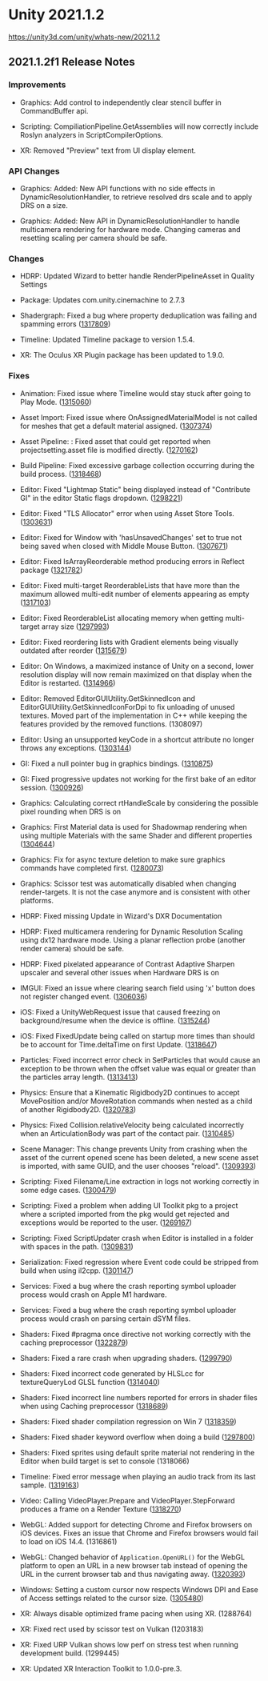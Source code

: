 # Unity 2021.1.2
https://unity3d.com/unity/whats-new/2021.1.2

## 2021.1.2f1 Release Notes


### Improvements
<ul>
<li><p>Graphics: Add control to independently clear stencil buffer in CommandBuffer api.</p></li>
<li><p>Scripting: CompiliationPipeline.GetAssemblies will now correctly include Roslyn analyzers in ScriptCompilerOptions.</p></li>
<li><p>XR: Removed "Preview" text from UI display element.</p></li>
</ul>

### API Changes
<ul>
<li><p>Graphics: Added: New API functions with no side effects in DynamicResolutionHandler, to retrieve resolved drs scale and to apply DRS on a size.</p></li>
<li><p>Graphics: Added: New API in DynamicResolutionHandler to handle multicamera rendering for hardware mode. Changing cameras and resetting scaling per camera should be safe.</p></li>
</ul>

### Changes
<ul>
<li><p>HDRP: Updated Wizard to better handle RenderPipelineAsset in Quality Settings</p></li>
<li><p>Package: Updates com.unity.cinemachine to 2.7.3</p></li>
<li><p>Shadergraph: Fixed a bug where property deduplication was failing and spamming errors (<a href="https://issuetracker.unity3d.com/issues/console-error-when-adding-a-sample-texture-operator-when-a-sampler-state-property-is-present-in-blackboard">1317809</a>)</p></li>
<li><p>Timeline: Updated Timeline package to version 1.5.4.</p></li>
<li><p>XR: The Oculus XR Plugin package has been updated to 1.9.0.</p></li>
</ul>

### Fixes
<ul>
<li><p>Animation: Fixed issue where Timeline would stay stuck after going to Play Mode. (<a href="https://issuetracker.unity3d.com/issues/timeline-stays-stuck-after-going-to-play-mode">1315060</a>)</p></li>
<li><p>Asset Import: Fixed issue where OnAssignedMaterialModel is not called for meshes that get a default material assigned. (<a href="https://issuetracker.unity3d.com/issues/onassignmaterialmodel-callback-not-called-for-meshes-without-material-defined-in-imported-file">1307374</a>)</p></li>
<li><p>Asset Pipeline: : Fixed asset that could get reported when projectsetting.asset file is modified directly. (<a href="https://issuetracker.unity3d.com/issues/2d-game-kit-import-parameters-got-modified-during-import-error-is-thrown-when-opening-up-the-project-for-the-first-time">1270162</a>)</p></li>
<li><p>Build Pipeline: Fixed excessive garbage collection occurring during the build process. (<a href="https://issuetracker.unity3d.com/issues/editorassetgarbagecollectmanager-memory-threshold-overflows-due-to-int-wrapping-when-threshold-is-set-to-more-than-2gb">1318468</a>)</p></li>
<li><p>Editor: Fixed "Lightmap Static" being displayed instead of "Contribute GI" in the editor Static flags dropdown. (<a href="https://issuetracker.unity3d.com/issues/lightmap-static-flag-instead-of-contribute-gi-in-editor-static-flags">1298221</a>)</p></li>
<li><p>Editor: Fixed "TLS Allocator" error when using Asset Store Tools. (<a href="https://issuetracker.unity3d.com/issues/tls-allocator-error-when-using-asset-store-tools">1303631</a>)</p></li>
<li><p>Editor: Fixed for Window with 'hasUnsavedChanges' set to true not being saved when closed with Middle Mouse Button. (<a href="https://issuetracker.unity3d.com/issues/unsaved-changes-detected-popup-is-not-being-shown-when-tab-with-changes-is-closed-with-middle-mouse-button">1307671</a>)</p></li>
<li><p>Editor: Fixed IsArrayReorderable method producing errors in Reflect package (<a href="https://issuetracker.unity3d.com/issues/invalidoperationexception-queue-empty-error-is-thrown-when-selecting-an-asset-and-viewing-it-in-the-inspector">1321782</a>)</p></li>
<li><p>Editor: Fixed multi-target ReorderableLists that have more than the maximum allowed multi-edit number of elements appearing as empty (<a href="https://issuetracker.unity3d.com/issues/reorderable-arrays-with-high-element-counts-show-up-as-empty-when-multi-selecting">1317103</a>)</p></li>
<li><p>Editor: Fixed ReorderableList allocating memory when getting multi-target array size (<a href="https://issuetracker.unity3d.com/issues/reorderablelist-allocates-a-lot-of-memory-when-inspecting-multiple-targets">1297993</a>)</p></li>
<li><p>Editor: Fixed reordering lists with Gradient elements being visually outdated after reorder (<a href="https://issuetracker.unity3d.com/issues/the-preview-of-the-gradient-is-not-changed-when-reordering-gradient-list-or-array-in-the-inspector">1315679</a>)</p></li>
<li><p>Editor: On Windows, a maximized instance of Unity on a second, lower resolution display will now remain maximized on that display when the Editor is restarted. (<a href="https://issuetracker.unity3d.com/issues/windows-editor-main-window-doesnt-re-open-on-the-secondary-monitor-it-was-on-when-it-was-closed">1314966</a>)</p></li>
<li><p>Editor: Removed EditorGUIUtility.GetSkinnedIcon and EditorGUIUtility.GetSkinnedIconForDpi to fix unloading of unused textures. Moved part of the implementation in C++ while keeping the features provided by the removed functions. (1308097)</p></li>
<li><p>Editor: Using an unsupported keyCode in a shortcut attribute no longer throws any exceptions. (<a href="https://issuetracker.unity3d.com/issues/shortcut-window-is-blank-and-errors-are-thrown-when-unsupported-button-is-used-in-shortcut-attribute">1303144</a>)</p></li>
<li><p>GI: Fixed a null pointer bug in graphics bindings. (<a href="https://issuetracker.unity3d.com/issues/crash-on-rendererscripting-updategimaterialsforrenderer-when-calling-updategimaterials-on-a-null-renderer">1310875</a>)</p></li>
<li><p>GI: Fixed progressive updates not working for the first bake of an editor session. (<a href="https://issuetracker.unity3d.com/issues/gpu-plm-progressive-updates-doesnt-work-on-first-bake-after-opening-the-editor">1300926</a>)</p></li>
<li><p>Graphics: Calculating correct rtHandleScale by considering the possible pixel rounding when DRS is on</p></li>
<li><p>Graphics: First Material data is used for Shadowmap rendering when using multiple Materials with the same Shader and different properties (<a href="https://issuetracker.unity3d.com/issues/first-material-data-is-used-for-shadowmap-rendering-when-using-multiple-materials-with-the-same-shader-and-different-properties">1304644</a>)</p></li>
<li><p>Graphics: Fix for async texture deletion to make sure graphics commands have completed first. (<a href="https://issuetracker.unity3d.com/issues/unloading-source-asset-immediately-after-blit-source-dest-can-result-in-blank-dest">1280073</a>)</p></li>
<li><p>Graphics: Scissor test was automatically disabled when changing render-targets. It is not the case anymore and is consistent with other platforms.</p></li>
<li><p>HDRP: Fixed missing Update in Wizard's DXR Documentation</p></li>
<li><p>HDRP: Fixed multicamera rendering for Dynamic Resolution Scaling using dx12 hardware mode. Using a planar reflection probe (another render camera) should be safe.</p></li>
<li><p>HDRP: Fixed pixelated appearance of Contrast Adaptive Sharpen upscaler and several other issues when Hardware DRS is on</p></li>
<li><p>IMGUI: Fixed an issue where clearing search field using 'x' button does not register changed event. (<a href="https://issuetracker.unity3d.com/issues/endchangecheck-is-not-triggered-when-clearing-the-imgui-search-field-by-pressing-the-x-button">1306036</a>)</p></li>
<li><p>iOS: Fixed a UnityWebRequest issue that caused freezing on background/resume when the device is offline. (<a href="https://issuetracker.unity3d.com/issues/ios-freeze-when-continually-sending-unitywebrequests-and-internet-connection-is-disabled">1315244</a>)</p></li>
<li><p>iOS: Fixed FixedUpdate being called on startup more times than should be to account for Time.deltaTime on first Update. (<a href="https://issuetracker.unity3d.com/issues/mobile-fixedupdate-gets-called-multiple-times-before-the-first-update-when-build-is-run-on-a-device">1318647</a>)</p></li>
<li><p>Particles: Fixed incorrect error check in SetParticles that would cause an exception to be thrown when the offset value was equal or greater than the particles array length. (<a href="https://issuetracker.unity3d.com/issues/offset-is-outside-the-valid-range-error-is-thrown-when-setting-the-particles-with-the-same-variables-as-getting-them">1313413</a>)</p></li>
<li><p>Physics: Ensure that a Kinematic Rigidbody2D continues to accept MovePosition and/or MoveRotation commands when nested as a child of another Rigidbody2D. (<a href="https://issuetracker.unity3d.com/issues/physics-inconsitency-with-nested-rigidbody-and-rigidbody2d">1320783</a>)</p></li>
<li><p>Physics: Fixed Collision.relativeVelocity being calculated incorrectly when an ArticulationBody was part of the contact pair. (<a href="https://issuetracker.unity3d.com/issues/collision-dot-relativevelocity-always-return-zero-when-using-articulationbody-on-collision">1310485</a>)</p></li>
<li><p>Scene Manager: This change prevents Unity from crashing when the asset of the current opened scene has been deleted, a new scene asset is imported, with same GUID, and the user chooses "reload". (<a href="https://issuetracker.unity3d.com/issues/freeze-or-crash-on-editorscenemanager-reloadscene-when-importing-an-asset-and-reloading-the-opened-scene">1309393</a>)</p></li>
<li><p>Scripting: Fixed Filename/Line extraction in logs not working correctly in some edge cases. (<a href="https://issuetracker.unity3d.com/issues/certain-errors-do-not-open-in-code-editors-when-double-clicking-error">1300479</a>)</p></li>
<li><p>Scripting: Fixed a problem when adding UI Toolkit pkg to a project where a scripted imported from the pkg would get rejected and exceptions would be reported to the user. (<a href="https://issuetracker.unity3d.com/issues/unityexception-and-argumentexception-errors-are-thrown-when-ui-toolkit-is-added-to-a-new-project">1269167</a>)</p></li>
<li><p>Scripting: Fixed ScriptUpdater crash when Editor is installed in a folder with spaces in the path. (<a href="https://issuetracker.unity3d.com/issues/api-updater-fails-with-system-dot-io-dot-directorynotfoundexception-could-not-find-a-part-of-the-path-exception">1309831</a>)</p></li>
<li><p>Serialization: Fixed regression where Event code could be stripped from build when using il2cpp. (<a href="https://issuetracker.unity3d.com/issues/enabling-a-meshrenderer-from-a-unityevent-is-not-possible-in-a-il2cpp-build">1301147</a>)</p></li>
<li><p>Services: Fixed a bug where the crash reporting symbol uploader process would crash on Apple M1 hardware.</p></li>
<li><p>Services: Fixed a bug where the crash reporting symbol uploader process would crash on parsing certain dSYM files.</p></li>
<li><p>Shaders: Fixed #pragma once directive not working correctly with the caching preprocessor (<a href="https://issuetracker.unity3d.com/issues/dot-hlsl-file-doesnt-get-included-when-using-number-pragma-once">1322879</a>)</p></li>
<li><p>Shaders: Fixed a rare crash when upgrading shaders. (<a href="https://issuetracker.unity3d.com/issues/editor-crashes-on-upgradeoldshadersyntax-when-shaders-are-being-upgraded-during-importing-process">1299790</a>)</p></li>
<li><p>Shaders: Fixed incorrect code generated by HLSLcc for textureQueryLod GLSL function (<a href="https://issuetracker.unity3d.com/issues/shader-compiler-fails-to-generate-vulkan-output-when-hlsl-texture-method-calculatelevelofdetail-is-used">1314040</a>)</p></li>
<li><p>Shaders: Fixed incorrect line numbers reported for errors in shader files when using Caching preprocessor (<a href="https://issuetracker.unity3d.com/issues/errors-shown-in-the-console-window-point-to-the-incorrect-line-number-in-shader-code">1318689</a>)</p></li>
<li><p>Shaders: Fixed shader compilation regression on Win 7 (<a href="https://issuetracker.unity3d.com/issues/shader-fails-to-compile-when-using-windows-7">1318359</a>)</p></li>
<li><p>Shaders: Fixed shader keyword overflow when doing a build (<a href="https://issuetracker.unity3d.com/issues/global-shader-keyword-limit-is-reached-when-fallback-shader-adds-local-keywords-to-the-list-on-build">1297800</a>)</p></li>
<li><p>Shaders: Fixed sprites using default sprite material not rendering in the Editor when build target is set to console (1318066)</p></li>
<li><p>Timeline: Fixed error message when playing an audio track from its last sample. (<a href="https://issuetracker.unity3d.com/issues/playing-from-last-frame-of-an-audioclip-in-timeline-throws-an-invalid-seek-position-was-passed-to-this-function-error">1319163</a>)</p></li>
<li><p>Video: Calling VideoPlayer.Prepare and VideoPlayer.StepForward produces a frame on a Render Texture (<a href="https://issuetracker.unity3d.com/issues/calling-videoplayer-dot-prepare-and-videoplayer-dot-stepforward-produces-a-frame-on-a-render-texture">1318270</a>)</p></li>
<li><p>WebGL: Added support for detecting Chrome and Firefox browsers on iOS devices. Fixes an issue that Chrome and Firefox browsers would fail to load on iOS 14.4. (1316861)</p></li>
<li><p>WebGL: Changed behavior of <code>Application.OpenURL()</code> for the WebGL platform to open an URL in a new browser tab instead of opening the URL in the current browser tab and thus navigating away. (<a href="https://issuetracker.unity3d.com/issues/application-dot-openurl-not-working-for-webgl-builds">1320393</a>)</p></li>
<li><p>Windows: Setting a custom cursor now respects Windows DPI and Ease of Access settings related to the cursor size. (<a href="https://issuetracker.unity3d.com/issues/windows-max-mouse-cursor-size-is-limited-when-using-cursor-dot-setcursor-and-cannot-be-increased-past-a-certain-threshold">1305480</a>)</p></li>
<li><p>XR: Always disable optimized frame pacing when using XR. (1288764)</p></li>
<li><p>XR: Fixed rect used by scissor test on Vulkan (1203183)</p></li>
<li><p>XR: Fixed URP Vulkan shows low perf on stress test when running development build. (1299445)</p></li>
<li><p>XR: Updated XR Interaction Toolkit to 1.0.0-pre.3.</p></li>
</ul>
